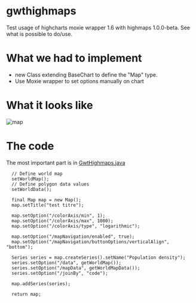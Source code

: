 gwthighmaps
===========

Test usage of highcharts moxie wrapper 1.6 with highmaps 1.0.0-beta. See what is possible to do/use.


# What we had to implement

* new Class extending BaseChart<T> to define the "Map" type.
* Use Moxie wrapper to set options manually on chart
 
# What it looks like

![map](./maps.png)

# The code

The most important part is in [GwtHighmaps.java](./gwtapp/src/com/mycom/gwthighmaps/client/GwtHighmaps.java)


      // Define world map
      setWorldMap();
      // Define polygon data values
      setWorldData();

      final Map map = new Map();
      map.setTitle("test titre");

      map.setOption("/colorAxis/min", 1);
      map.setOption("/colorAxis/max", 1000);
      map.setOption("/colorAxis/type", "logarithmic");

      map.setOption("/mapNavigation/enabled", true);
      map.setOption("/mapNavigation/buttonOptions/verticalAlign", "bottom");

      Series series = map.createSeries().setName("Population density");
      series.setOption("/data", getWorldMap());
      series.setOption("/mapData", getWorldMapData());
      series.setOption("/joinBy", "code");

      map.addSeries(series);
      
      return map;


